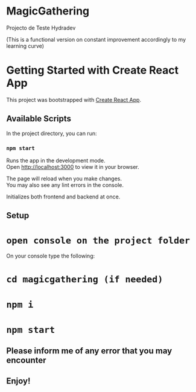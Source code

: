 # MagicGathering

Projecto de Teste Hydradev

(This is a functional version on constant improvement accordingly to my learning curve)

# Getting Started with Create React App

This project was bootstrapped with [Create React App](https://github.com/facebook/create-react-app).

## Available Scripts

In the project directory, you can run:

### `npm start`

Runs the app in the development mode.\
Open [http://localhost:3000](http://localhost:3000) to view it in your browser.

The page will reload when you make changes.\
You may also see any lint errors in the console.

Initializes both frontend and backend at once.

## Setup

# `open console on the project folder`

On your console type the following:

# `cd magicgathering (if needed)`

# `npm i`

# `npm start`

## Please inform me of any error that you may encounter

## Enjoy!
